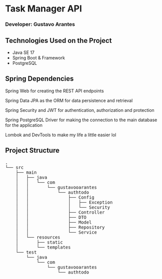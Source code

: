<h1>Task Manager API</h1>
<h3>Developer: Gustavo Arantes</h3>

<hl>

<h2>Technologies Used on the Project</h2>
<ul>
  <li>Java SE 17</li>
  <li>Spring Boot & Framework</li>
  <li>PostgreSQL</li>
</ul>

<h2>Spring Dependencies</h2>
<p>Spring Web for creating the REST API endpoints</p>
<p>Spring Data JPA as the ORM for data persistence and retrieval</p>
<p>Spring Security and JWT for authentication, authorization and protection</p>
<p>Spring PostgreSQL Driver for making the connection to the main database for the application</p>
<p>Lombok and DevTools to make my life a little easier lol</p>

<hl>

<h2>Project Structure</h2>
<pre>
.
└── src
    ├── main
    │   ├── java
    │   │   └── com
    │   │       └── gustavooarantes
    │   │           └── authtodo
    │   │               ├── Config
    │   │               │   ├── Exception
    │   │               │   └── Security
    │   │               ├── Controller
    │   │               ├── DTO
    │   │               ├── Model
    │   │               ├── Repository
    │   │               └── Service
    │   └── resources
    │       ├── static
    │       └── templates
    └── test
        └── java
            └── com
                └── gustavooarantes
                    └── authtodo
</pre>
